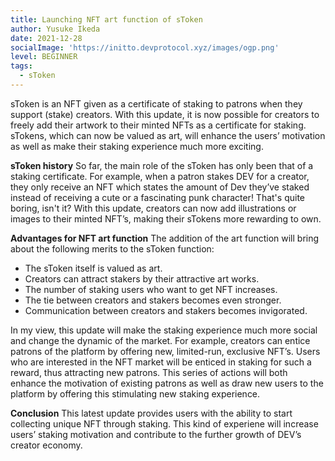 ```yaml
---
title: Launching NFT art function of sToken
author: Yusuke Ikeda
date: 2021-12-28
socialImage: 'https://initto.devprotocol.xyz/images/ogp.png'
level: BEGINNER
tags:
  - sToken
---
```

sToken is an NFT given as a certificate of staking to patrons when they support (stake) creators. With this update, it is now possible for creators to freely add their artwork to their minted NFTs as a certificate for staking. sTokens, which can now be valued as art, will enhance the users’ motivation as well as make their staking experience much more exciting.

**sToken history**
So far, the main role of the sToken has only been that of a staking certificate. For example, when a patron stakes DEV for a creator, they only receive an NFT which states the amount of Dev they’ve staked instead of receiving a cute or a fascinating punk character! That's quite boring, isn't it? With this update, creators can now add illustrations or images to their minted NFT’s, making their sTokens more rewarding to own.

**Advantages for NFT art function**
The addition of the art function will bring about the following merits to the sToken function:


- The sToken itself is valued as art.
- Creators can attract stakers by their attractive art works.
- The number of staking users who want to get NFT increases.
- The tie between creators and stakers becomes even stronger.
- Communication between creators and stakers becomes invigorated.

In my view, this update will make the staking experience much more social and change the dynamic of the market. For example, creators can entice patrons of the platform by offering new, limited-run, exclusive NFT’s. Users who are interested in the NFT market will be enticed in staking for such a reward, thus attracting new patrons. This series of actions will both enhance the motivation of existing patrons as well as draw new users to the platform by offering this stimulating new staking experience.

**Conclusion**
This latest update provides users with the ability to start collecting unique NFT through staking. This kind of experiene will increase users’ staking motivation and contribute to the further growth of DEV’s creator economy.

